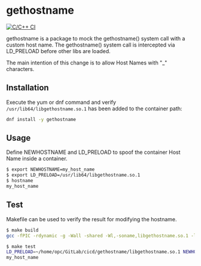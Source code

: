 # gethostname

[![C/C++ CI](https://github.com/elulcao/gethostname/actions/workflows/c-cpp.yml/badge.svg)](https://github.com/elulcao/gethostname/actions/workflows/c-cpp.yml)

gethostname is a package to mock the gethostname() system call with a custom host name. The gethostname() system call is intercepted via LD_PRELOAD before other libs are loaded.

The main intention of this change is to allow Host Names with "_" characters.

## Installation

Execute the yum or dnf command and verify `/usr/lib64/libgethostname.so.1` has been added to the container path:

```bash
dnf install -y gethostname
```

## Usage

Define NEWHOSTNAME and LD_PRELOAD to spoof the container Host Name inside a container.

```bash
$ export NEWHOSTNAME=my_host_name
$ export LD_PRELOAD=/usr/lib64/libgethostname.so.1
$ hostname
my_host_name
```

## Test

Makefile can be used to verify the result for modifying the hostname.

```bash
$ make build
gcc -fPIC -rdynamic -g -Wall -shared -Wl,-soname,libgethostname.so.1 -lc -ldl -o libgethostname.so.1 gethostname.c

$ make test
LD_PRELOAD=~/home/opc/GitLab/cicd/gethostname/libgethostname.so.1 NEWHOSTNAME=my_host_name hostname
my_host_name
```